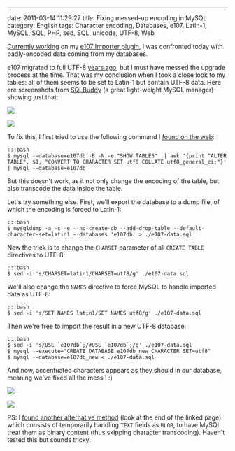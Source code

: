 ---
date: 2011-03-14 11:29:27
title: Fixing messed-up encoding in MySQL
category: English
tags: Character encoding, Databases, e107, Latin-1, MySQL, SQL, PHP, sed, SQL, unicode, UTF-8, Web

[Currently working](http://kevin.deldycke.com/2011/03/e107-importer-1-1/) on my [e107 Importer plugin](http://wordpress.org/extend/plugins/e107-importer/), I was confronted today with badly-encoded data coming from my databases.

e107 migrated to full UTF-8 [years ago](http://e107.org/comment.php?comment.news.735), but I must have messed the upgrade process at the time. That was my conclusion when I took a close look to my tables: all of them seems to be set to Latin-1 but contain UTF-8 data. Here are screenshots from [SQLBuddy](http://www.sqlbuddy.com) (a great light-weight MySQL manager) showing just that:

![](/uploads/2011/e107-latin1-encoded-mysql-tables.png)

![](/uploads/2011/utf8-encoded-data-in-latin1-tables.png)

To fix this, I first tried to use the following command I [found on the web](http://www.commandlinefu.com/commands/view/1575/convert-all-mysql-tables-and-fields-to-utf8):

    :::bash
    $ mysql --database=e107db -B -N -e "SHOW TABLES"  | awk '{print "ALTER TABLE", $1, "CONVERT TO CHARACTER SET utf8 COLLATE utf8_general_ci;"}' | mysql --database=e107db

But this doesn't work, as it not only change the encoding of the table, but also transcode the data inside the table.

Let's try something else. First, we'll export the database to a dump file, of which the encoding is forced to Latin-1:

    :::bash
    $ mysqldump -a -c -e --no-create-db --add-drop-table --default-character-set=latin1 --databases 'e107db' > ./e107-data.sql

Now the trick is to change the `CHARSET` parameter of all `CREATE TABLE` directives to UTF-8:

    :::bash
    $ sed -i 's/CHARSET=latin1/CHARSET=utf8/g' ./e107-data.sql

We'll also change the `NAMES` directive to force MySQL to handle imported data as UTF-8:

    :::bash
    $ sed -i 's/SET NAMES latin1/SET NAMES utf8/g' ./e107-data.sql

Then we're free to import the result in a new UTF-8 database:

    :::bash
    $ sed -i 's/USE `e107db`;/#USE `e107db`;/g' ./e107-data.sql
    $ mysql --execute="CREATE DATABASE e107db_new CHARACTER SET=utf8"
    $ mysql --database=e107db_new < ./e107-data.sql

And now, accentuated characters appears as they should in our database, meaning we've fixed all the mess ! :)

![](/uploads/2011/e107-utf8-encoded-mysql-tables.png)

![](/uploads/2011/fixed-utf8-data-in-tables.png)

PS: I [found another alternative method](http://en.gentoo-wiki.com/wiki/Convert_latin1_to_UTF-8_in_MySQL#Alternative_Method) (look at the end of the linked page) which consists of temporarily handling `TEXT` fields as `BLOB`, to have MySQL treat them as binary content (thus skipping character transcoding). Haven't tested this but sounds tricky.
